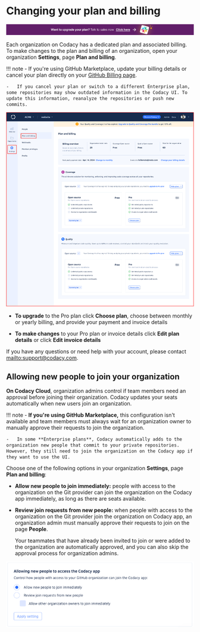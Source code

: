 # Changing your plan and billing

[![Start Slack chat](../getting-started/images/slack-banner-2x.png)](https://start-chat.com/slack/codacy/tKNKyy)

Each organization on Codacy has a dedicated plan and associated billing. To make changes to the plan and billing of an organization, open your organization **Settings**, page **Plan and billing**.

<!--plan-caveats-start-->
!!! note
    -   If you're using GitHub Marketplace, update your billing details or cancel your plan directly on your [GitHub Billing page](https://github.com/settings/billing/summary).

    -   If you cancel your plan or switch to a different Enterprise plan, some repositories may show outdated information in the Codacy UI. To update this information, reanalyze the repositories or push new commits.
<!--plan-caveats-end-->

![Plan and billing for a Codacy organization](images/organization-plan-billing.png)

-   **To upgrade** to the Pro plan click **Choose plan**, choose between monthly or yearly billing, and provide your payment and invoice details

-   **To make changes** to your Pro plan or invoice details click **Edit plan details** or click **Edit invoice details**

If you have any questions or need help with your account, please contact <mailto:support@codacy.com>.

## Allowing new people to join your organization

**On Codacy Cloud**, organization admins control if team members need an approval before joining their organization. Codacy updates your seats automatically when new users join an organization.

!!! note
    -   **If you're using GitHub Marketplace,** this configuration isn't available and team members must always wait for an organization owner to manually approve their requests to join the organization.

    -   In some **Enterprise plans**, Codacy automatically adds to the organization new people that commit to your private repositories. However, they still need to join the organization on the Codacy app if they want to use the UI.

Choose one of the following options in your organization **Settings**, page **Plan and billing**:

-   **Allow new people to join immediately:** people with access to the organization on the Git provider can join the organization on the Codacy app immediately, as long as there are seats available.

-   **Review join requests from new people:** when people with access to the organization on the Git provider join the organization on Codacy app, an organization admin must manually approve their requests to join on the page **People**.

    Your teammates that have already been invited to join or were added to the organization are automatically approved, and you can also skip the approval process for organization admins.

![Accepting new people to the organization](images/organization-plan-billing-people-accept.png)
